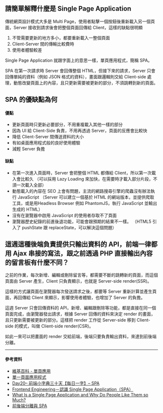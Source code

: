 ## 請簡單解釋什麼是 Single Page Application

傳統網頁設計模式大多是 Multi Page，使用者點擊一個按鈕後重新載入另一個頁面，Server 接收到請求後會把整個頁面回傳給 Client，這樣的缺點很明顯
1. 不管需要更新的地方多小，都要重新載入一整個頁面
2. Client-Server 間的傳輸比較費時
3. 使用者體驗較差

Single Page Application 就跟字面上的意思一樣，單頁應用程式，簡稱 SPA。

SPA 在第一次請求時 Server 會回傳整個 HTML，但接下來的請求，Server 只會回傳單純的資料（例如 JSON 格式的資料），畫面跟邏輯則交給 Client-side 處理，動態改變頁面上的內容，且只更新需要被更新的部分，不須跳轉到新的頁面。

## SPA 的優缺點為何

#### 優點
- 更新頁面時只更新必要部分，不用重複載入其他一樣的部分
- 因為 UI 給 Client-Side 負責，不用再透過 Server，頁面的反應會比較快
- 降低 Client-Server 間傳送資料的大小
- 有如桌面應用程式般的良好使用體驗
- 減輕 Server 負擔

#### 缺點
- 在第一次進入頁面時，Server 會把整個 HTML 都傳給 Client，所以第一次載入會比較久
（可以採用 Lazy Loading 來加快，在需要時才載入部分片段，不須一次載入全部）
- 動態載入的內容在 SEO 上會有問題，主流的網路搜尋引擎的爬蟲沒有辦法執行 JavaScript
（Server 可以建立一個基於 HTML 的網站版本，並提供爬取工具，或是用Headless Browser 例如 PhantomJS，執行 JavaScript 並輸出生成的 HTML）
- 沒有在瀏覽器中啟用 JavaScript 的使用者存取不了頁面
- 瀏覽器歷史紀錄的前進後退功能，可能會跟預期的結果不一樣。
（HTML5 引入了 pushState 跟 replaceState，可以解決這個問題）

## 這週這種後端負責提供只輸出資料的 API，前端一律都用 Ajax 串接的寫法，跟之前透過 PHP 直接輸出內容的留言板有什麼不同？

之前的作業，每次新增、編輯或刪除留言等，都需要不斷的跳轉新的頁面，而這個頁面由 Server 產生，Client 只負責顯示，也就是 Server-side render(SSR)。

這樣的方式讓頁面在瀏覽器每次發送請求之後，都要等 Server 重新計算並產生頁面，再回傳給 Client 來顯示，影響使用者體驗，也增加了 Server 的負擔。

這週 Server 只會回傳資料的 API，新增、編輯跟刪除等功能，都是直接在同一個頁面完成，由瀏覽器發出請求，根據 Server 回傳的資料來決定 render 的畫面，且只更新需要被更新的部分。這樣把 render 工作從 Server-side 移到 Client-side 的模式，叫做 Client-side render(CSR)。

如此一來可以把畫面的 render 交給前端，後端只要負責輸出資料，來達到前後端分離。

-----
#### 參考資料
- [維基百科 - 單頁應用](https://zh.wikipedia.org/wiki/%E5%8D%95%E9%A1%B5%E5%BA%94%E7%94%A8)
- [單一頁面應用程式](https://mybaseball52.medium.com/%E5%96%AE%E4%B8%80%E9%A0%81%E9%9D%A2%E6%87%89%E7%94%A8%E7%A8%8B%E5%BC%8F-c98c8a17081)
- [Day20– 前端小字典三十天【每日一字】– SPA](https://ithelp.ithome.com.tw/articles/10160709)
- [Frontend Engineering－認識 Single Page Application（SPA）](https://www.jollen.org/blog/2014/09/single-page-application.html)
- [What Is a Single Page Application and Why Do People Like Them so Much?](https://www.bloomreach.com/en/blog/2018/07/what-is-a-single-page-application.html)
- [前後端分離與 SPA](https://blog.techbridge.cc/2017/09/16/frontend-backend-mvc/)